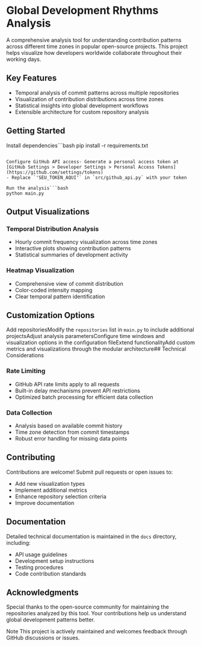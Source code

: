 #  Global Development Rhythms Analysis

A comprehensive analysis tool for understanding contribution patterns across different time zones in popular open-source projects. This project helps visualize how developers worldwide collaborate throughout their working days.

##  Key Features

- Temporal analysis of commit patterns across multiple repositories
- Visualization of contribution distributions across time zones
- Statistical insights into global development workflows
- Extensible architecture for custom repository analysis

##  Getting Started

Install dependencies```bash
pip install -r requirements.txt
```

Configure GitHub API access- Generate a personal access token at [GitHub Settings > Developer Settings > Personal Access Tokens](https://github.com/settings/tokens)
- Replace `'SEU_TOKEN_AQUI'` in `src/github_api.py` with your token

Run the analysis```bash
python main.py
```

##  Output Visualizations

### Temporal Distribution Analysis

- Hourly commit frequency visualization across time zones
- Interactive plots showing contribution patterns
- Statistical summaries of development activity

### Heatmap Visualization

- Comprehensive view of commit distribution
- Color-coded intensity mapping
- Clear temporal pattern identification

##  Customization Options

Add repositoriesModify the `repositories` list in `main.py` to include additional projectsAdjust analysis parametersConfigure time windows and visualization options in the configuration fileExtend functionalityAdd custom metrics and visualizations through the modular architecture##  Technical Considerations

### Rate Limiting

- GitHub API rate limits apply to all requests
- Built-in delay mechanisms prevent API restrictions
- Optimized batch processing for efficient data collection

### Data Collection

- Analysis based on available commit history
- Time zone detection from commit timestamps
- Robust error handling for missing data points

##  Contributing

Contributions are welcome! Submit pull requests or open issues to:

- Add new visualization types
- Implement additional metrics
- Enhance repository selection criteria
- Improve documentation

##  Documentation

Detailed technical documentation is maintained in the `docs` directory, including:

- API usage guidelines
- Development setup instructions
- Testing procedures
- Code contribution standards

##  Acknowledgments

Special thanks to the open-source community for maintaining the repositories analyzed by this tool. Your contributions help us understand global development patterns better.

Note This project is actively maintained and welcomes feedback through GitHub discussions or issues.